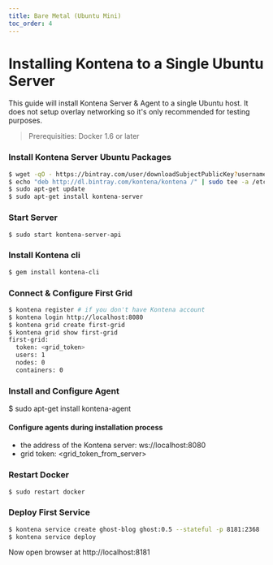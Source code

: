 ```yaml
---
title: Bare Metal (Ubuntu Mini)
toc_order: 4
---
```


# Installing Kontena to a Single Ubuntu Server

This guide will install Kontena Server & Agent to a single Ubuntu host. It does not setup overlay networking so it's only recommended for testing purposes.

> Prerequisities: Docker 1.6 or later

### Install Kontena Server Ubuntu Packages

```sh
$ wget -qO - https://bintray.com/user/downloadSubjectPublicKey?username=bintray | sudo apt-key add -
$ echo "deb http://dl.bintray.com/kontena/kontena /" | sudo tee -a /etc/apt/sources.list
$ sudo apt-get update
$ sudo apt-get install kontena-server
```

### Start Server

```sh
$ sudo start kontena-server-api
```

### Install Kontena cli

```sh
$ gem install kontena-cli
```

### Connect & Configure First Grid

```sh
$ kontena register # if you don't have Kontena account
$ kontena login http://localhost:8080
$ kontena grid create first-grid
$ kontena grid show first-grid
first-grid:
  token: <grid_token>
  users: 1
  nodes: 0
  containers: 0
```

### Install and Configure Agent
$ sudo apt-get install kontena-agent

#### Configure agents during installation process
* the address of the Kontena server: ws://localhost:8080
* grid token: <grid_token_from_server>

### Restart Docker

```sh
$ sudo restart docker
```

### Deploy First Service

```sh
$ kontena service create ghost-blog ghost:0.5 --stateful -p 8181:2368
$ kontena service deploy
```

Now open browser at http://localhost:8181
